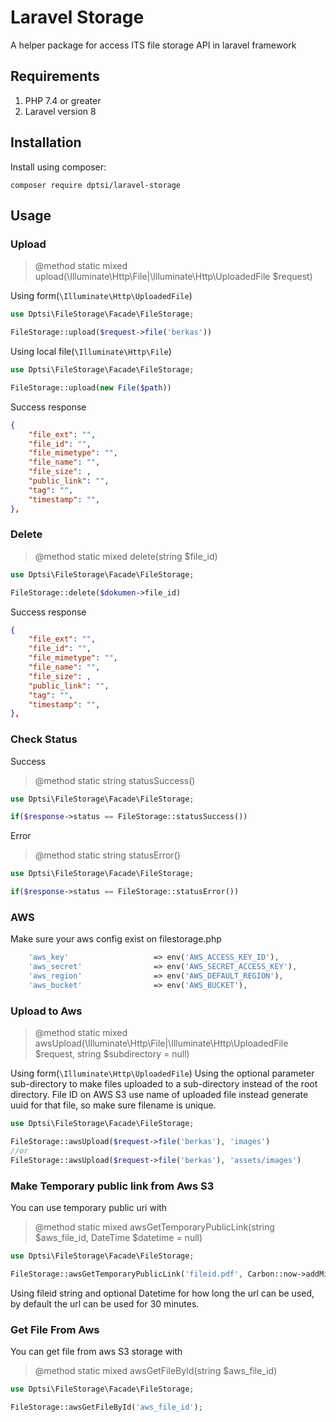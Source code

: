# Laravel Storage

A helper package for access ITS file storage API in laravel framework

## Requirements

1. PHP 7.4 or greater
2. Laravel version 8

## Installation

Install using composer:

```shell
composer require dptsi/laravel-storage
```

## Usage

### Upload

> @method static mixed upload(\Illuminate\Http\File|\Illuminate\Http\UploadedFile $request)

Using form(`\Illuminate\Http\UploadedFile`)

```php
use Dptsi\FileStorage\Facade\FileStorage;

FileStorage::upload($request->file('berkas'))
```

Using local file(`\Illuminate\Http\File`)

```php
use Dptsi\FileStorage\Facade\FileStorage;

FileStorage::upload(new File($path))
```

Success response

```json
{
    "file_ext": "",
    "file_id": "",
    "file_mimetype": "",
    "file_name": "",
    "file_size": ,
    "public_link": "",
    "tag": "",
    "timestamp": "",
},
```

### Delete

> @method static mixed delete(string $file_id)

```php
use Dptsi\FileStorage\Facade\FileStorage;

FileStorage::delete($dokumen->file_id)
```

Success response

```json
{
    "file_ext": "",
    "file_id": "",
    "file_mimetype": "",
    "file_name": "",
    "file_size": ,
    "public_link": "",
    "tag": "",
    "timestamp": "",
},
```

### Check Status

Success
> @method static string statusSuccess()

```php
use Dptsi\FileStorage\Facade\FileStorage;

if($response->status == FileStorage::statusSuccess())
```

Error
> @method static string statusError()

```php
use Dptsi\FileStorage\Facade\FileStorage;

if($response->status == FileStorage::statusError())
```

### AWS
Make sure your aws config exist on filestorage.php
```php
    'aws_key'                   => env('AWS_ACCESS_KEY_ID'),
    'aws_secret'                => env('AWS_SECRET_ACCESS_KEY'),
    'aws_region'                => env('AWS_DEFAULT_REGION'),
    'aws_bucket'                => env('AWS_BUCKET'),
```
### Upload to Aws

> @method static mixed awsUpload(\Illuminate\Http\File|\Illuminate\Http\UploadedFile $request, string $subdirectory = null)

Using form(`\Illuminate\Http\UploadedFile`)
Using the optional parameter sub-directory to make files uploaded to a sub-directory instead of the root directory. File ID on AWS S3 use name of uploaded file instead generate uuid for that file, so make sure filename is unique.

```php
use Dptsi\FileStorage\Facade\FileStorage;

FileStorage::awsUpload($request->file('berkas'), 'images')
//or
FileStorage::awsUpload($request->file('berkas'), 'assets/images')

```

### Make Temporary public link from Aws S3 
You can use temporary public uri with 
> @method static mixed awsGetTemporaryPublicLink(string $aws_file_id, DateTime $datetime = null)

```php
use Dptsi\FileStorage\Facade\FileStorage;

FileStorage::awsGetTemporaryPublicLink('fileid.pdf', Carbon::now->addMinutes(5))

```

Using fileid string and optional Datetime for how long the url can be used, by default the url can be used for 30 minutes.

### Get File From Aws
You can get file from aws S3 storage with 
> @method static mixed awsGetFileById(string $aws_file_id)

```php
use Dptsi\FileStorage\Facade\FileStorage;

FileStorage::awsGetFileById('aws_file_id');

```
